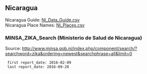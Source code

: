 ## Nicaragua  
  
Nicaragua Guide: [NI_Data_Guide.csv](NI_Data_Guide.csv)  
Nicaragua Place Names: [NI_Places.csv](NI_Places.csv)  
  
### MINSA_ZIKA_Search (Ministerio de Salud de Nicaragua)  
  
Source: <http://www.minsa.gob.ni/index.php/component/search/?searchword=zika&ordering=newest&searchphrase=all&limit=0>  

     first report_date: 2016-02-09  
     last report_date: 2016-09-20

